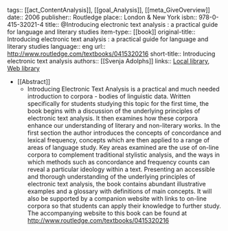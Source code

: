 tags:: [[act_ContentAnalysis]], [[goal_Analysis]], [[meta_GiveOverview]]
date:: 2006
publisher:: Routledge
place:: London & New York
isbn:: 978-0-415-32021-4
title:: @Introducing electronic text analysis : a practical guide for language and literary studies
item-type:: [[book]]
original-title:: Introducing electronic text analysis : a practical guide for language and literary studies
language:: eng
url:: http://www.routledge.com/textbooks/0415320216
short-title:: Introducing electronic text analysis
authors:: [[Svenja Adolphs]]
links:: [Local library](zotero://select/groups/2386895/items/LY8TSRGL), [Web library](https://www.zotero.org/groups/2386895/items/LY8TSRGL)

- [[Abstract]]
	- Introducing Electronic Text Analysis is a practical and much needed introduction to corpora - bodies of linguistic data. Written specifically for students studying this topic for the first time, the book begins with a discussion of the underlying principles of electronic text analysis. It then examines how these corpora enhance our understanding of literary and non-literary works. In the first section the author introduces the concepts of concordance and lexical frequency, concepts which are then applied to a range of areas of language study. Key areas examined are the use of on-line corpora to complement traditional stylistic analysis, and the ways in which methods such as concordance and frequency counts can reveal a particular ideology within a text. Presenting an accessible and thorough understanding of the underlying principles of electronic text analysis, the book contains abundant illustrative examples and a glossary with definitions of main concepts. It will also be supported by a companion website with links to on-line corpora so that students can apply their knowledge to further study. The accompanying website to this book can be found at http://www.routledge.com/textbooks/0415320216